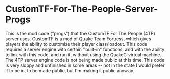 # CustomTF-For-The-People-Server-Progs
This is the mod code ("progs") that the CustomTF For The People (4TP) server uses. CustomTF is a mod of Quake Team Fortress, which gives players the ability to customize their player class/loadout. This code requires a server engine with certain "built-in" functions, and with the ability to link with this code, and run it, without using the QuakeC virtual machine. The 4TP server engine code is not being made public at this time. This code is very sloppy and unfinished in some areas -- not in the state I would prefer it to be in, to be made public, but I'm making it public anyway.
